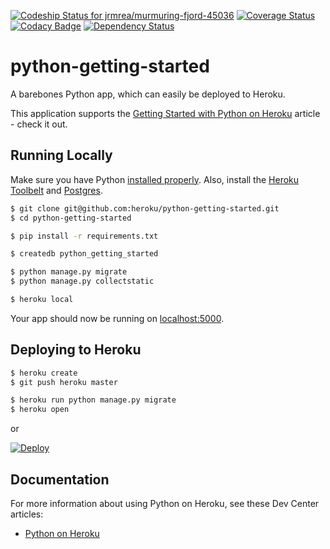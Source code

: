 [ ![Codeship Status for jrmrea/murmuring-fjord-45036](https://codeship.com/projects/eb4468e0-c7a2-0133-82d3-4a552c5005e4/status?branch=master)](https://codeship.com/projects/139096)
[![Coverage Status](https://coveralls.io/repos/bitbucket/jrmrea/murmuring-fjord-45036/badge.svg?branch=master)](https://coveralls.io/bitbucket/jrmrea/murmuring-fjord-45036?branch=master)
[![Codacy Badge](https://api.codacy.com/project/badge/grade/bbd70aa421be4401ad6f46e9e0d1055a)](https://www.codacy.com/app/jeremyrea/murmuring-fjord-45036)
[![Dependency Status](https://www.versioneye.com/user/projects/56df23bcdf573d004c95f428/badge.svg?style=flat)](https://www.versioneye.com/user/projects/56df23bcdf573d004c95f428)

# python-getting-started

A barebones Python app, which can easily be deployed to Heroku.

This application supports the [Getting Started with Python on Heroku](https://devcenter.heroku.com/articles/getting-started-with-python) article - check it out.

## Running Locally

Make sure you have Python [installed properly](http://install.python-guide.org).  Also, install the [Heroku Toolbelt](https://toolbelt.heroku.com/) and [Postgres](https://devcenter.heroku.com/articles/heroku-postgresql#local-setup).

```sh
$ git clone git@github.com:heroku/python-getting-started.git
$ cd python-getting-started

$ pip install -r requirements.txt

$ createdb python_getting_started

$ python manage.py migrate
$ python manage.py collectstatic

$ heroku local
```

Your app should now be running on [localhost:5000](http://localhost:5000/).

## Deploying to Heroku

```sh
$ heroku create
$ git push heroku master

$ heroku run python manage.py migrate
$ heroku open
```
or

[![Deploy](https://www.herokucdn.com/deploy/button.png)](https://heroku.com/deploy)

## Documentation

For more information about using Python on Heroku, see these Dev Center articles:

- [Python on Heroku](https://devcenter.heroku.com/categories/python)
